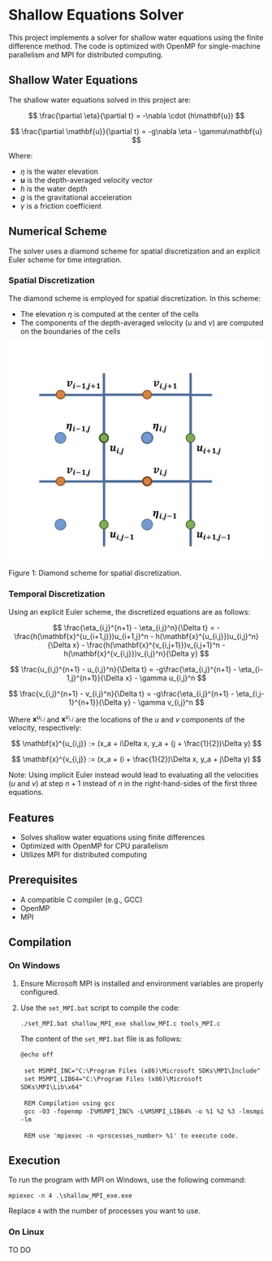 # Shallow Equations Solver

This project implements a solver for shallow water equations using the finite difference method. The code is optimized with OpenMP for single-machine parallelism and MPI for distributed computing.

## Shallow Water Equations

The shallow water equations solved in this project are:

$$
\frac{\partial \eta}{\partial t} = -\nabla \cdot (h\mathbf{u})
$$

$$
\frac{\partial \mathbf{u}}{\partial t} = -g\nabla \eta - \gamma\mathbf{u}
$$

Where:
- $\eta$ is the water elevation
- $\mathbf{u}$ is the depth-averaged velocity vector
- $h$ is the water depth
- $g$ is the gravitational acceleration
- $\gamma$ is a friction coefficient

## Numerical Scheme

The solver uses a diamond scheme for spatial discretization and an explicit Euler scheme for time integration.

### Spatial Discretization

The diamond scheme is employed for spatial discretization. In this scheme:
- The elevation $\eta$ is computed at the center of the cells
- The components of the depth-averaged velocity ($u$ and $v$) are computed on the boundaries of the cells

![Diamond Scheme](diamond_scheme.png)

Figure 1: Diamond scheme for spatial discretization.

### Temporal Discretization

Using an explicit Euler scheme, the discretized equations are as follows:

$$
\frac{\eta_{i,j}^{n+1} - \eta_{i,j}^n}{\Delta t} = -\frac{h(\mathbf{x}^{u_{i+1,j}})u_{i+1,j}^n - h(\mathbf{x}^{u_{i,j}})u_{i,j}^n}{\Delta x} - \frac{h(\mathbf{x}^{v_{i,j+1}})v_{i,j+1}^n - h(\mathbf{x}^{v_{i,j}})v_{i,j}^n}{\Delta y}
$$

$$
\frac{u_{i,j}^{n+1} - u_{i,j}^n}{\Delta t} = -g\frac{\eta_{i,j}^{n+1} - \eta_{i-1,j}^{n+1}}{\Delta x} - \gamma u_{i,j}^n
$$

$$
\frac{v_{i,j}^{n+1} - v_{i,j}^n}{\Delta t} = -g\frac{\eta_{i,j}^{n+1} - \eta_{i,j-1}^{n+1}}{\Delta y} - \gamma v_{i,j}^n
$$

Where $\mathbf{x}^{u_{i,j}}$ and $\mathbf{x}^{v_{i,j}}$ are the locations of the $u$ and $v$ components of the velocity, respectively:

$$
\mathbf{x}^{u_{i,j}} := (x_a + i\Delta x, y_a + (j + \frac{1}{2})\Delta y)
$$

$$
\mathbf{x}^{v_{i,j}} := (x_a + (i + \frac{1}{2})\Delta x, y_a + j\Delta y)
$$

Note: Using implicit Euler instead would lead to evaluating all the velocities ($u$ and $v$) at step $n+1$ instead of $n$ in the right-hand-sides of the first three equations.

## Features

- Solves shallow water equations using finite differences
- Optimized with OpenMP for CPU parallelism
- Utilizes MPI for distributed computing

## Prerequisites

- A compatible C compiler (e.g., GCC)
- OpenMP
- MPI 

## Compilation

### On Windows

1. Ensure Microsoft MPI is installed and environment variables are properly configured.

2. Use the `set_MPI.bat` script to compile the code:

   ```
   ./set_MPI.bat shallow_MPI_exe shallow_MPI.c tools_MPI.c
   ```

   The content of the `set_MPI.bat` file is as follows:

   ```batch
   @echo off
 
    set MSMPI_INC="C:\Program Files (x86)\Microsoft SDKs\MPI\Include"
    set MSMPI_LIB64="C:\Program Files (x86)\Microsoft SDKs\MPI\Lib\x64"

    REM Compilation using gcc
    gcc -O3 -fopenmp -I%MSMPI_INC% -L%MSMPI_LIB64% -o %1 %2 %3 -lmsmpi -lm

    REM use 'mpiexec -n <processes_number> %1' to execute code.
   ```

## Execution

To run the program with MPI on Windows, use the following command:

```
mpiexec -n 4 .\shallow_MPI_exe.exe
```

Replace `4` with the number of processes you want to use.

### On Linux

TO DO

